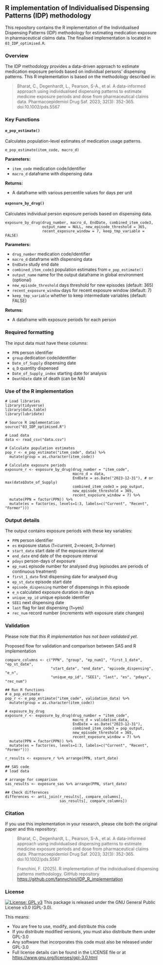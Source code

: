 ## R implementation of Individualised Dispensing Patterns (IDP) methodology

This repository contains the R implementation of the Individualised Dispensing Patterns (IDP) methodology for estimating medication exposure in pharmaceutical claims data.
The finalised implementation is located in `03_IDP_optimised.R`.

### Overview

The IDP methodology provides a data-driven approach to estimate medication exposure periods based on individual persons' dispensing patterns. 
This R implementation is based on the methodology described in:
> Bharat, C., Degenhardt, L., Pearson, S-A., et al. A data-informed approach using individualised dispensing patterns to estimate medicine exposure periods and dose from pharmaceutical claims data. Pharmacoepidemiol Drug Saf. 2023; 32(3): 352-365. doi:10.1002/pds.5567

### Key Functions

#### `e_pop_estimate()`

Calculates population-level estimates of medication usage patterns.
```{r}
e_pop_estimate(item_code, macro_d)
```

**Parameters:**
- `item_code` medication code/identifier
- `macro_d` dataframe with dispensing data

**Returns:**
- A dataframe with various percentile values for days per unit


#### `exposure_by_drug()`

Calculates individual person exposure periods based on dispensing data.
```{r}
exposure_by_drug(drug_number, macro_d, EndDate, combined_item_code3, 
                 output_name = NULL, new_episode_threshold = 365,
                 recent_exposure_window = 7, keep_tmp_variable = FALSE)
```

**Parameters:**
- `drug_number` medication code/identifier
- `macro_d` dataframe with dispensing data
- `EndDate` study end date
- `combined_item_code3` population estimates from `e_pop_estimate()`
- `output_name` name for the output dataframe in global environment (optional)
- `new_episode_threshold` days threshold for new episodes (default: 365)
- `recent_exposure_window` days for recent exposure window (default: 7)
- `keep_tmp_variable` whether to keep intermediate variables (default: FALSE)

**Returns:**
- A dataframe with exposure periods for each person

### Required formatting
The input data must have these columns:

- `PPN` person identifier
- `group` dedication code/identifier
- `Date_of_Supply` dispensing date
- `q_D` quantity dispensed
- `Date_of_Supply_index` starting date for analysis
- `DeathDate` date of death (can be NA)

### Use of the R implementation
```{r}
# Load libraries
library(tidyverse)
library(data.table)
library(lubridate)

# Source R implementation
source("03_IDP_optimised.R")

# Load data
data <- read_csv("data.csv")

# Calculate population estimates
pop_r <- e_pop_estimate("item_code", data) %>%
  mutate(group = as.character(item_code))

# Calculate exposure periods
exposure_r <- exposure_by_drug(drug_number = "item_code",
                               macro_d = data,
                               EndDate = as.Date("2023-12-31"), # or max(data$Date_of_Supply) 
                               combined_item_code3 = pop_output,
                               new_episode_threshold = 365,  
                               recent_exposure_window = 7) %>%
  mutate(PPN = factor(PPN)) %>%
  mutate(es = factor(es, levels=1:3, labels=c("Current", "Recent", "Former")))
```

### Output details
The output contains exposure periods with these key variables:

- `PPN` person identifier
- `es` exposure status (1=current, 2=recent, 3=former)
- `start_date` start date of the exposure interval
- `end_date` end date of the exposure interval
- `pdays` person-days of exposure
- `ep_num1` episode number for analysed drug (episodes are periods of continuous treatment)
- `first_1_date` first dispensing date for analysed drug 
- `ep_st_date` episode start date
- `episode_dispensing` number of dispensings in this episode
- `e_n` calculated exposure duration in days
- `unique_ep_id` unique episode identifier
- `SEE1` next dispensing date
- `last` flag for last dispensing (1=yes)
- `rec_num` record number (increments with exposure state changes)

### Validation
Please note that *this R implementation has not been validated yet*.

Proposed flow for validation and comparison between SAS and R implementation
```{r}
compare_columns <- c("PPN", "group", "ep_num1", "first_1_date", "ep_st_date", 
                     "start_date", "end_date", "episode_dispensing", "e_n", 
                     "unique_ep_id", "SEE1", "last", "es", "pdays", "rec_num")

## Run R functions
# e_pop_estimate
pop_r <- e_pop_estimate("item_code", validation_data) %>%
  mutate(group = as.character(item_code))

# exposure_by_drug
exposure_r <- exposure_by_drug(drug_number = "item_code",
                               macro_d = validation_data,
                               EndDate = as.Date("2023-12-31"), 
                               combined_item_code3 = pop_output,
                               new_episode_threshold = 365,  
                               recent_exposure_window = 7) %>%
  mutate(PPN = factor(PPN)) %>%
  mutate(es = factor(es, levels=1:3, labels=c("Current", "Recent", "Former")))

r_results <- exposure_r %>% arrange(PPN, start_date)

## SAS code
# load data

# arrange for comparison
sas_results <- exposure_sas %>% arrange(PPN, start_date)

## Check differences
differences <- anti_join(r_results[, compare_columns], 
                         sas_results[, compare_columns])
```

### Citation
If you use this implementation in your research, please cite both the original paper and this repository:

> Bharat, C., Degenhardt, L., Pearson, S-A., et al. A data-informed approach using individualised dispensing patterns to estimate medicine exposure periods and dose from pharmaceutical claims data. Pharmacoepidemiol Drug Saf. 2023; 32(3): 352-365. doi:10.1002/pds.5567

> Franchini, F. (2025). R implementation of the individualised dispensing patterns methodology. GitHub repository https://github.com/fannychini/IDP_R_implementation


### License

[![License: GPL v3](https://img.shields.io/badge/License-GPLv3-blue.svg)](https://www.gnu.org/licenses/gpl-3.0)
This package is released under the GNU General Public License v3.0 (GPL-3.0).

This means:
- You are free to use, modify, and distribute this code
- If you distribute modified versions, you must also distribute them under GPL-3.0
- Any software that incorporates this code must also be released under GPL-3.0
- Full license details can be found in the LICENSE file or at https://www.gnu.org/licenses/gpl-3.0.html
